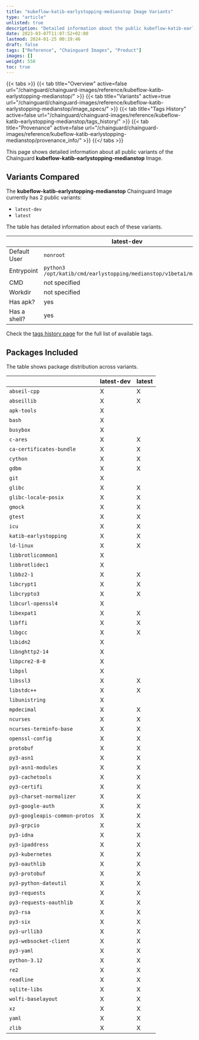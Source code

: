 ```yaml
---
title: "kubeflow-katib-earlystopping-medianstop Image Variants"
type: "article"
unlisted: true
description: "Detailed information about the public kubeflow-katib-earlystopping-medianstop Chainguard Image variants"
date: 2023-03-07T11:07:52+02:00
lastmod: 2024-01-25 00:19:46
draft: false
tags: ["Reference", "Chainguard Images", "Product"]
images: []
weight: 550
toc: true
---
```


{{< tabs >}}
{{< tab title="Overview" active=false url="/chainguard/chainguard-images/reference/kubeflow-katib-earlystopping-medianstop/" >}}
{{< tab title="Variants" active=true url="/chainguard/chainguard-images/reference/kubeflow-katib-earlystopping-medianstop/image_specs/" >}}
{{< tab title="Tags History" active=false url="/chainguard/chainguard-images/reference/kubeflow-katib-earlystopping-medianstop/tags_history/" >}}
{{< tab title="Provenance" active=false url="/chainguard/chainguard-images/reference/kubeflow-katib-earlystopping-medianstop/provenance_info/" >}}
{{</ tabs >}}

This page shows detailed information about all public variants of the Chainguard **kubeflow-katib-earlystopping-medianstop** Image.

## Variants Compared
The **kubeflow-katib-earlystopping-medianstop** Chainguard Image currently has 2 public variants: 

- `latest-dev`
- `latest`

The table has detailed information about each of these variants.

|              | latest-dev                                                        | latest                                                            |
|--------------|-------------------------------------------------------------------|-------------------------------------------------------------------|
| Default User | `nonroot`                                                         | `nonroot`                                                         |
| Entrypoint   | `python3 /opt/katib/cmd/earlystopping/medianstop/v1beta1/main.py` | `python3 /opt/katib/cmd/earlystopping/medianstop/v1beta1/main.py` |
| CMD          | not specified                                                     | not specified                                                     |
| Workdir      | not specified                                                     | not specified                                                     |
| Has apk?     | yes                                                               | no                                                                |
| Has a shell? | yes                                                               | no                                                                |

Check the [tags history page](/chainguard/chainguard-images/reference/kubeflow-katib-earlystopping-medianstop/tags_history/) for the full list of available tags.

## Packages Included
The table shows package distribution across variants.

|                                | latest-dev | latest |
|--------------------------------|------------|--------|
| `abseil-cpp`                   | X          | X      |
| `abseillib`                    | X          | X      |
| `apk-tools`                    | X          |        |
| `bash`                         | X          |        |
| `busybox`                      | X          |        |
| `c-ares`                       | X          | X      |
| `ca-certificates-bundle`       | X          | X      |
| `cython`                       | X          | X      |
| `gdbm`                         | X          | X      |
| `git`                          | X          |        |
| `glibc`                        | X          | X      |
| `glibc-locale-posix`           | X          | X      |
| `gmock`                        | X          | X      |
| `gtest`                        | X          | X      |
| `icu`                          | X          | X      |
| `katib-earlystopping`          | X          | X      |
| `ld-linux`                     | X          | X      |
| `libbrotlicommon1`             | X          |        |
| `libbrotlidec1`                | X          |        |
| `libbz2-1`                     | X          | X      |
| `libcrypt1`                    | X          | X      |
| `libcrypto3`                   | X          | X      |
| `libcurl-openssl4`             | X          |        |
| `libexpat1`                    | X          | X      |
| `libffi`                       | X          | X      |
| `libgcc`                       | X          | X      |
| `libidn2`                      | X          |        |
| `libnghttp2-14`                | X          |        |
| `libpcre2-8-0`                 | X          |        |
| `libpsl`                       | X          |        |
| `libssl3`                      | X          | X      |
| `libstdc++`                    | X          | X      |
| `libunistring`                 | X          |        |
| `mpdecimal`                    | X          | X      |
| `ncurses`                      | X          | X      |
| `ncurses-terminfo-base`        | X          | X      |
| `openssl-config`               | X          | X      |
| `protobuf`                     | X          | X      |
| `py3-asn1`                     | X          | X      |
| `py3-asn1-modules`             | X          | X      |
| `py3-cachetools`               | X          | X      |
| `py3-certifi`                  | X          | X      |
| `py3-charset-normalizer`       | X          | X      |
| `py3-google-auth`              | X          | X      |
| `py3-googleapis-common-protos` | X          | X      |
| `py3-grpcio`                   | X          | X      |
| `py3-idna`                     | X          | X      |
| `py3-ipaddress`                | X          | X      |
| `py3-kubernetes`               | X          | X      |
| `py3-oauthlib`                 | X          | X      |
| `py3-protobuf`                 | X          | X      |
| `py3-python-dateutil`          | X          | X      |
| `py3-requests`                 | X          | X      |
| `py3-requests-oauthlib`        | X          | X      |
| `py3-rsa`                      | X          | X      |
| `py3-six`                      | X          | X      |
| `py3-urllib3`                  | X          | X      |
| `py3-websocket-client`         | X          | X      |
| `py3-yaml`                     | X          | X      |
| `python-3.12`                  | X          | X      |
| `re2`                          | X          | X      |
| `readline`                     | X          | X      |
| `sqlite-libs`                  | X          | X      |
| `wolfi-baselayout`             | X          | X      |
| `xz`                           | X          | X      |
| `yaml`                         | X          | X      |
| `zlib`                         | X          | X      |

